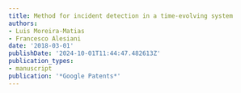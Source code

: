 ```yaml
---
title: Method for incident detection in a time-evolving system
authors:
- Luis Moreira-Matias
- Francesco Alesiani
date: '2018-03-01'
publishDate: '2024-10-01T11:44:47.482613Z'
publication_types:
- manuscript
publication: '*Google Patents*'
---
```

